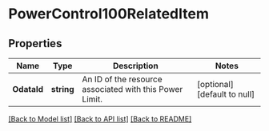 # PowerControl100RelatedItem

## Properties
Name | Type | Description | Notes
------------ | ------------- | ------------- | -------------
**OdataId** | **string** | An ID of the resource associated with this Power Limit. | [optional] [default to null]

[[Back to Model list]](../README.md#documentation-for-models) [[Back to API list]](../README.md#documentation-for-api-endpoints) [[Back to README]](../README.md)

